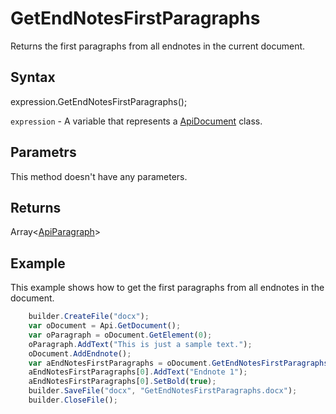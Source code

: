 # GetEndNotesFirstParagraphs

Returns the first paragraphs from all endnotes in the current document.

## Syntax

expression.GetEndNotesFirstParagraphs();

`expression` - A variable that represents a [ApiDocument](../ApiDocument.md) class.

## Parametrs

This method doesn't have any parameters.

## Returns

Array<[ApiParagraph](../../ApiParagraph/ApiParagraph.md)>

## Example

This example shows how to get the first paragraphs from all endnotes in the document.

```javascript
	builder.CreateFile("docx");
	var oDocument = Api.GetDocument();
	var oParagraph = oDocument.GetElement(0); 
	oParagraph.AddText("This is just a sample text.");
	oDocument.AddEndnote();
	var aEndNotesFirstParagraphs = oDocument.GetEndNotesFirstParagraphs();
	aEndNotesFirstParagraphs[0].AddText("Endnote 1");
	aEndNotesFirstParagraphs[0].SetBold(true);
	builder.SaveFile("docx", "GetEndNotesFirstParagraphs.docx");
	builder.CloseFile();
```